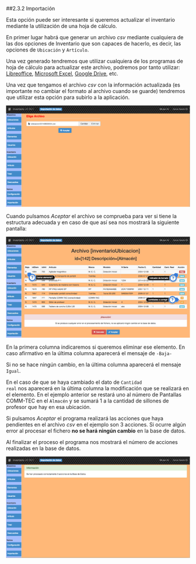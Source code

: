 ##2.3.2 Importación

Esta opción puede ser interesante si queremos actualizar el inventario mediante la utilización de una hoja de cálculo.

En primer lugar habrá que generar un archivo _csv_ mediante cualquiera de las dos opciones de Inventario que son capaces de hacerlo, es decir, las opciones de <code>Ubicación</code> y <code>Artículo</code>.

Una vez generado tendremos que utilizar cualquiera de los programas de hoja de cálculo para actualizar este archivo, podremos por tanto utilizar: [Libreoffice](http://www.libreoffice.org/), [Microsoft Excel](http://es.wikipedia.org/wiki/Microsoft_Excel), [Google Drive](http://www.google.com/intl/es/drive/), etc.

Una vez que tengamos el archivo _csv_ con la información actualizada (es importante no cambiar el formato al archivo cuando se guarde) tendremos que utilizar esta opción para subirlo a la aplicación.

![importacion1](img/importacion1.png)

Cuando pulsamos _Aceptar_ el archivo se comprueba para ver si tiene la estructura adecuada y en caso de que así sea nos mostrará la siguiente pantalla:

![importacion2](img/importacion2.png)

En la primera columna indicaremos si queremos eliminar ese elemento. En caso afirmativo en la última columna aparecerá el mensaje de <code>-Baja-</code>

Si no se hace ningún cambio, en la última columna aparecerá el mensaje <code>Igual</code>.

En el caso de que se haya cambiado el dato de <code>Cantidad real</code> nos aparecerá en la última columna la modificación que se realizará en el elemento. En el ejemplo anterior se restará uno al número de Pantallas COMM-TEC en el <code>Almacén</code> y se sumará 1 a la cantidad de sillones de profesor que hay en esa ubicación.

Si pulsamos _Aceptar_ el programa realizará las acciones que haya pendientes en el archivo _csv_ en el ejemplo son 3 acciones. Si ocurre algún error al procesar el fichero __no se hará ningún cambio__ en la base de datos.

Al finalizar el proceso el programa nos mostrará el número de acciones realizadas en la base de datos.

![importacion3](img/importacion3.png)
